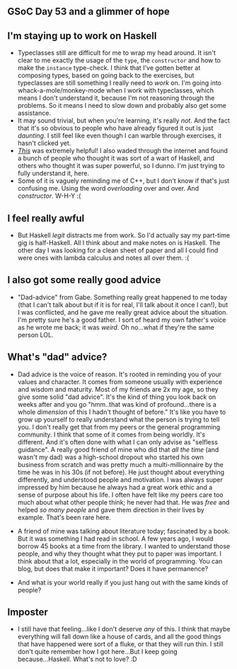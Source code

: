 ## GSoC Day 53 and a glimmer of hope

## I'm staying up to work on Haskell

- Typeclasses still are difficult for me to wrap my head around.
  It isn't clear to me exactly the usage of the ```type```, the ```constructor``` and how to 
  make the ```instance``` type-check. I think that I've gotten better at composing types, 
  based on going back to the exercises, but typeclasses are still something I really need to *work* on.
  I'm going into whack-a-mole/monkey-mode when I work with typeclasses, which means I don't understand it,
  because I'm not reasoning through the problems. So it means I need to slow down and probably also get some
  assistance.
- It may sound trivial, but when you're learning, it's really *not*. And the fact that it's so obvious
  to people who have already figured it out is just *daunting*. I still feel like even though I can
  warble through exercises, it hasn't clicked yet.
- [*This*](https://www.cs.tufts.edu/comp/150PLD/Notes/TypeClasses.pdf) was extremely helpful! I also
  waded through the internet and found a bunch of people who thought it was sort of a wart of Haskell,
  and others who thought it was super powerful, so I dunno. I'm just trying to fully understand it, here.
- Some of it is vaguely reminding me of C++, but I don't know if that's just confusing me. Using the word
  *overloading* over and over. And *constructor*. W-H-Y :(

## I feel really awful

- But Haskell *legit* distracts me from work. So I'd actually say my part-time gig is half-Haskell. All 
  I think about and make notes on is Haskell. The other day I was looking for a clean sheet of paper
  and all I could find were ones with lambda calculus and notes all over them. :(

## I also got some really good advice

- "Dad-advice" from Gabe. Something really great happened to me today (that I can't talk about but if it is for real,
  I'll talk about it once I can!),
but I was conflicted, and he gave me
  really great advice about the situation. I'm pretty sure he's a good father. I sort of heard my own father's voice
  as he wrote me back; it was *weird*. Oh no...what if they're the same person LOL. 
  
## What's "dad" advice?

- Dad advice is the voice of reason. It's rooted in reminding you of your values and character. It comes from
  someone usually with experience and wisdom and maturity. Most of my friends are 2x my age, so they give 
  some solid "dad advice". It's the kind of thing you look back on weeks after and you go "hmm..that was kind 
  of profound...there is a whole *dimension* of this I hadn't thought of before." It's like you have to grow
  up yourself to really understand what the person is trying to tell you. I don't really get that from my peers
  or the general programming community. I think that some of it comes from being worldly. It's different.
  And it's often done with what I can only advise as "selfless guidance".
  A really good friend of mine who did that *all the time* (and wasn't my dad) was a high-school dropout who
  started his own business from scratch and was pretty much a multi-millionnaire by the time he was in his 30s
  (if not before). He just thought about everything differently, and understood people and motivation. I was
  always super impressed by him because he always had a great work ethic and a sense of purpose about his life.
  I often have felt like my peers care too much about what other people think; he never had that. He was *free*
  and helped *so many people* and gave them direction in their lives by example. That's been rare here.
  
- A friend of mine was talking about literature today; fascinated by a book. But it was something I had
  read in school. A few years ago, I would borrow 45 books at a time from the library. I wanted to understand
  those people, and why they thought what they put to paper was important. I think about that a lot, especially
  in the world of programming. You can blog, but does that make it important? Does it have permanence?
- And what is your world really if you just hang out with the same kinds of people? 
  
## Imposter

- I still have that feeling...like I don't deserve *any* of this. I think that maybe everything will fall down
   like a house of cards, and all the good things that have happened were sort of a fluke, or that they will run
   thin. I still don't quite remember how I got here...But I keep going because...Haskell. What's not to love? :D
  


